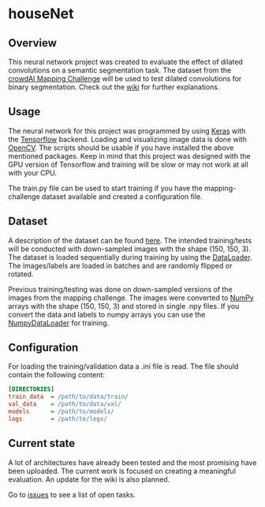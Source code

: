 # houseNet

## Overview
This neural network project was created to evaluate the effect of dilated convolutions on a semantic segmentation task.
The dataset from the [crowdAI Mapping Challenge](https://www.crowdai.org/challenges/mapping-challenge)
will be used to test dilated convolutions for binary segmentation.
Check out the [wiki](https://github.com/mcFloskel/houseNet/wiki) for further explanations. 

## Usage
The neural network for this project was programmed by using [Keras](https://keras.io/) with the [Tensorflow](https://www.tensorflow.org/) backend.
Loading and visualizing image data is done with [OpenCV](https://opencv.org/).
The scripts should be usable if you have installed the above mentioned packages.
Keep in mind that this project was designed with the GPU version of Tensorflow and training will be slow or may not work at all with your CPU.

The train.py file can be used to start training if you have the mapping-challenge dataset available and created a configuration file.

## Dataset
A description of the dataset can be found [here](https://github.com/crowdAI/mapping-challenge-starter-kit).
The intended training/tests will be conducted with down-sampled images with the shape (150, 150, 3).
The dataset is loaded sequentially during training by using the [DataLoader](https://github.com/mcFloskel/houseNet/blob/master/util/data_loader.py).
The images/labels are loaded in batches and are randomly flipped or rotated.

Previous training/testing was done on down-sampled versions of the images from the mapping challenge.
The images were converted to [NumPy](http://www.numpy.org/) arrays with the shape (150, 150, 3) and stored in single .npy files.
If you convert the data and labels to numpy arrays you can use the [NumpyDataLoader](https://github.com/mcFloskel/houseNet/blob/master/util/data_loader.py) for training.


## Configuration
For loading the training/validation data a .ini file is read.
The file should contain the following content:

```ini
[DIRECTORIES]
train_data  = /path/to/data/train/
val_data    = /path/to/data/val/
models      = /path/to/models/
logs        = /path/to/logs/
```

## Current state
A lot of architectures have already been tested and the most promising have been uploaded.
The current work is focused on creating a meaningful evaluation.
An update for the wiki is also planned.

Go to [issues](https://github.com/mcFloskel/houseNet/issues) to see a list of open tasks.